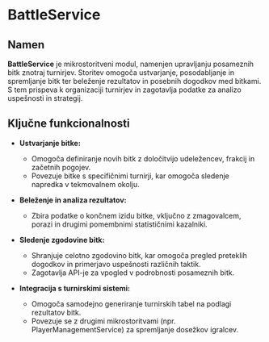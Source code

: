 # BattleService

## Namen

**BattleService** je mikrostoritveni modul, namenjen upravljanju posameznih bitk znotraj turnirjev. Storitev omogoča ustvarjanje, posodabljanje in spremljanje bitk ter beleženje rezultatov in posebnih dogodkov med bitkami. S tem prispeva k organizaciji turnirjev in zagotavlja podatke za analizo uspešnosti in strategij.

## Ključne funkcionalnosti

- **Ustvarjanje bitke:**  
  - Omogoča definiranje novih bitk z določitvijo udeležencev, frakcij in začetnih pogojev.
  - Povezuje bitke s specifičnimi turnirji, kar omogoča sledenje napredka v tekmovalnem okolju.

- **Beleženje in analiza rezultatov:**  
  - Zbira podatke o končnem izidu bitke, vključno z zmagovalcem, porazi in drugimi pomembnimi statističnimi kazalniki.

- **Sledenje zgodovine bitk:**  
  - Shranjuje celotno zgodovino bitk, kar omogoča pregled preteklih dogodkov in primerjavo uspešnosti različnih taktik.
  - Zagotavlja API-je za vpogled v podrobnosti posameznih bitk.

- **Integracija s turnirskimi sistemi:**  
  - Omogoča samodejno generiranje turnirskih tabel na podlagi rezultatov bitk.
  - Povezuje se z drugimi mikrostoritvami (npr. PlayerManagementService) za spremljanje dosežkov igralcev.